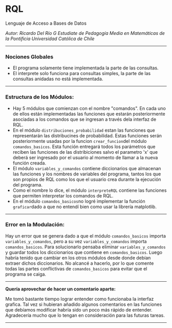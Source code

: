 # RQL
Lenguaje de Acceso a Bases de Datos

*Autor: Ricardo Del Río G*
*Estudiate de Pedagogía Media en Matemáticas de la Pontificia Universidad Católica de Chile*

* * *

### Nociones Globales

- El programa solamente tiene implementada la parte de las consultas.
- El interprete solo funciona para consultas simples, la parte de las consultas anidadas no está implementada.

___

### Estructura de los Módulos:

- Hay 5 módulos que comienzan con el nombre "comandos". En cada uno de ellos están implementadas las funciones que estarán posteriormente asociadas a los comandos que se ingresan a través dela interfaz de RQL.
- En el módulo `distribuciones_probabilidad` estan las funciones que representarán las distribucines de probabilidad. Estas funciones serán posteriormente usadas por la funcion `crear_funcion`del módulo `comandos_basicos`. Esta función entregará todos los parámetros que reciben las funciones de las distribiciones salvo el parametro 'x' que deberá ser ingresado por el usuario al momento de llamar a la nueva función creada.
- El módulo `variables_y_comandos` contiene diccionarios que almacenan las funciones y los nombres de variables del programa, tantos los que son propios de RQL como los que el usuario crea durante la ejecución del programa.
- Como el nombre lo dice, el módulo `interpreteRQL` contiene las funciones que permiten interpretar los comandos de RQL.
- En el módulo `comandos_basicos`no logré implementar la función `graficar`dado a que no entendí bien como usar la librería matplotlib.

___

### Error en la Modulación:

Hay un error que se genera dado a que el módulo `comandos_basicos` importa `variables_y_comandos`, pero a su vez `variables_y_comandos` importa `comandos_basicos`. Para solucionarlo pensaba eliminar `variables_y_comandos` y guardar todos los diccionarios que contiene en `comandos_basicos`. Luego habría tenido que cambiar en los otros módulos desde donde debían extraer dichos diccionarios. No alcancé a hacerlo, por lo que comente todas las partes conflictivas de `comandos_basicos` para evitar que el programa se caiga.


***

**Quería aprovechar de hacer un comentario aparte:**

Me tomó bastante tiempo lograr entender como funcionaba la interfaz grafica. Tal vez si hubieran añadido algunos comentarios en las funciones que debíamos modificar habría sido un poco más rápido de entender. Agradecería mucho que lo tengan en consideración para las futuras tareas.

***

